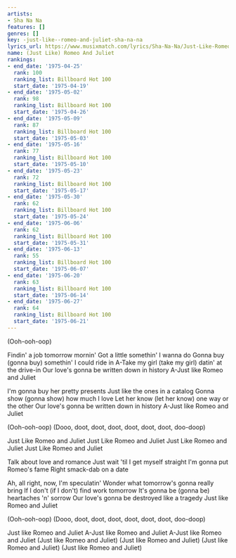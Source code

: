 ```yaml
---
artists:
- Sha Na Na
features: []
genres: []
key: -just-like--romeo-and-juliet-sha-na-na
lyrics_url: https://www.musixmatch.com/lyrics/Sha-Na-Na/Just-Like-Romeo-and-Juliet
name: (Just Like) Romeo And Juliet
rankings:
- end_date: '1975-04-25'
  rank: 100
  ranking_list: Billboard Hot 100
  start_date: '1975-04-19'
- end_date: '1975-05-02'
  rank: 98
  ranking_list: Billboard Hot 100
  start_date: '1975-04-26'
- end_date: '1975-05-09'
  rank: 87
  ranking_list: Billboard Hot 100
  start_date: '1975-05-03'
- end_date: '1975-05-16'
  rank: 77
  ranking_list: Billboard Hot 100
  start_date: '1975-05-10'
- end_date: '1975-05-23'
  rank: 72
  ranking_list: Billboard Hot 100
  start_date: '1975-05-17'
- end_date: '1975-05-30'
  rank: 62
  ranking_list: Billboard Hot 100
  start_date: '1975-05-24'
- end_date: '1975-06-06'
  rank: 62
  ranking_list: Billboard Hot 100
  start_date: '1975-05-31'
- end_date: '1975-06-13'
  rank: 55
  ranking_list: Billboard Hot 100
  start_date: '1975-06-07'
- end_date: '1975-06-20'
  rank: 63
  ranking_list: Billboard Hot 100
  start_date: '1975-06-14'
- end_date: '1975-06-27'
  rank: 64
  ranking_list: Billboard Hot 100
  start_date: '1975-06-21'
---
```

(Ooh-ooh-oop)

Findin' a job tomorrow mornin'
Got a little somethin' I wanna do
Gonna buy (gonna buy) somethin' I could ride in
A-Take my girl (take my girl) datin' at the drive-in
Our love's gonna be written down in history
A-Just like Romeo and Juliet

I'm gonna buy her pretty presents
Just like the ones in a catalog
Gonna show (gonna show) how much I love
Let her know (let her know) one way or the other
Our love's gonna be written down in history
A-Just like Romeo and Juliet

(Ooh-ooh-oop)
(Dooo, doot, doot, doot, doot, doot, doot, doo-doop)

Just Like Romeo and Juliet
Just Like Romeo and Juliet
Just Like Romeo and Juliet
Just Like Romeo and Juliet

Talk about love and romance
Just wait 'til I get myself straight
I'm gonna put Romeo's fame
Right smack-dab on a date

Ah, all right, now, I'm speculatin'
Wonder what tomorrow's gonna really bring
If I don't (if I don't) find work tomorrow
It's gonna be (gonna be) heartaches 'n' sorrow
Our love's gonna be destroyed like a tragedy
Just like Romeo and Juliet

(Ooh-ooh-oop)
(Dooo, doot, doot, doot, doot, doot, doot, doo-doop)

Just like Romeo and Juliet
A-Just like Romeo and Juliet
A-Just like Romeo and Juliet
(Just like Romeo and Juliet)
(Just like Romeo and Juliet)
(Just like Romeo and Juliet)
(Just like Romeo and Juliet)

